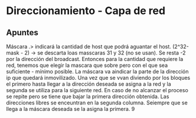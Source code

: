 # Direccionamiento - Capa de red
## Apuntes 
Máscara .> indicará la cantidad de host que podrá aguantar el host. 
(2^32-mask - 2) -> se descarta loas masscaras 31 y 32 (no se usan). Se resta -2 por la dirección del broadcast.
Entonces para la cantidad que requiere la red, tenemos que elegir la mascara que sobre pero con el que sea suficiente - mínimo posible. 
La máscara va aindicar la parte de la dirección ip que quedará inmovilizado. 
Una vez que se vvan diviendo por los bloques el primero hasta llegar a la dirección deseada se asigna a la red y la segunda se utiliza para la siguiente red. En caso de no alcanzar el proceso se repite pero se tiene que bajar la primera dirección obtenida.
Las direcciones libres se enceuntran en la segunda columna. Seiempre que se llega a la máscara deseada se la asigna la primera. 
9